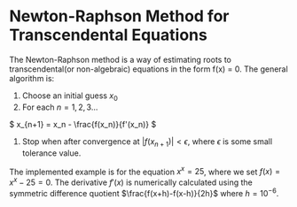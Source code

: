 # Newton-Raphson Method for Transcendental Equations 

The Newton-Raphson method is a way of estimating roots to transcendental(or non-algebraic) equations in the form f(x) = 0. The general algorithm is:

1. Choose an initial guess $x_0$
2. For each $n = 1, 2, 3...$

$
x_{n+1} = x_n - \frac{f(x_n)}{f'(x_n)}
$
1. Stop when after convergence at $|f(x_{n+1})| < \epsilon$, where $\epsilon$ is some small tolerance value. 

The implemented example is for the equation $x^x = 25$, where we set $f(x) = x^x - 25 = 0$. The derivative $f'(x)$ is numerically calculated using the symmetric difference quotient $\frac{f(x+h)-f(x-h)}{2h}$ where $h = 10^{-6}$.

